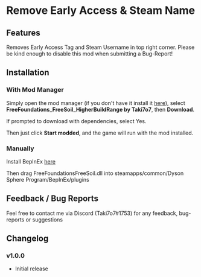 # Remove Early Access & Steam Name
## Features
Removes Early Access Tag and Steam Username in top right corner.
Please be kind enough to disable this mod when submitting a Bug-Report!


## Installation
### With Mod Manager

Simply open the mod manager (if you don't have it install it [here](https://dsp.thunderstore.io/package/ebkr/r2modman/)), select **FreeFoundations_FreeSoil_HigherBuildRange by Taki7o7**, then **Download**. 

If prompted to download with dependencies, select Yes.

Then just click **Start modded**, and the game will run with the mod installed.

### Manually
Install BepInEx [here](https://dsp.thunderstore.io/package/xiaoye97/BepInEx/)

Then drag FreeFoundationsFreeSoil.dll into steamapps/common/Dyson Sphere Program/BepInEx/plugins

## Feedback / Bug Reports
Feel free to contact me via Discord (Taki7o7#1753) for any feedback, bug-reports or suggestions

## Changelog
### v1.0.0
- Initial release